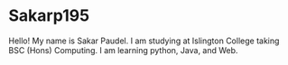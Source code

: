 # Sakarp195
Hello! My name is Sakar Paudel. 
I am studying at Islington College taking BSC (Hons) Computing.
I am learning python, Java, and Web.
